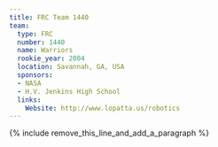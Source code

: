 ```yaml
---
title: FRC Team 1440
team:
  type: FRC
  number: 1440
  name: Warriors
  rookie_year: 2004
  location: Savannah, GA, USA
  sponsors:
  - NASA
  - H.V. Jenkins High School
  links:
    Website: http://www.lopatta.us/robotics
---
```


{% include remove_this_line_and_add_a_paragraph %}